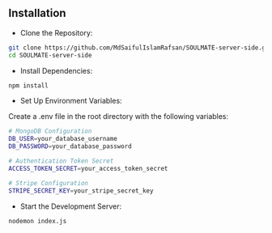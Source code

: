 ## Installation

- Clone the Repository:

```sh
git clone https://github.com/MdSaifulIslamRafsan/SOULMATE-server-side.git
cd SOULMATE-server-side
```

- Install Dependencies:

```sh
npm install
```

- Set Up Environment Variables:
  
Create a .env file in the root directory with the following variables:

```sh
# MongoDB Configuration
DB_USER=your_database_username
DB_PASSWORD=your_database_password

# Authentication Token Secret
ACCESS_TOKEN_SECRET=your_access_token_secret

# Stripe Configuration
STRIPE_SECRET_KEY=your_stripe_secret_key
```
- Start the Development Server:

```sh
nodemon index.js
```

